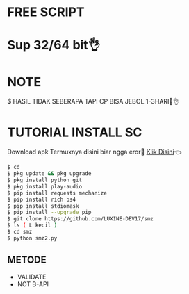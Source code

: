 # FREE SCRIPT
# Sup 32/64 bit👌
# NOTE
$ HASIL TIDAK SEBERAPA TAPI CP BISA JEBOL 1-3HARI💯👌
# TUTORIAL INSTALL SC
Download apk Termuxnya disini biar ngga eror🌟
[Klik Disini](https://f-droid.org/repo/com.termux_117.apk)👈
```bash
$ cd
$ pkg update && pkg upgrade
$ pkg install python git
$ pkg install play-audio
$ pip install requests mechanize
$ pip install rich bs4
$ pip install stdiomask
$ pip install --upgrade pip
$ git clone https://github.com/LUXINE-DEV17/smz
$ ls ( L kecil )
$ cd smz
$ python smz2.py
```
## METODE

- VALIDATE 
- NOT B-API
